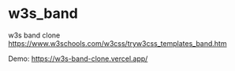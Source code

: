 # w3s_band

w3s band clone https://www.w3schools.com/w3css/tryw3css_templates_band.htm

Demo: https://w3s-band-clone.vercel.app/
